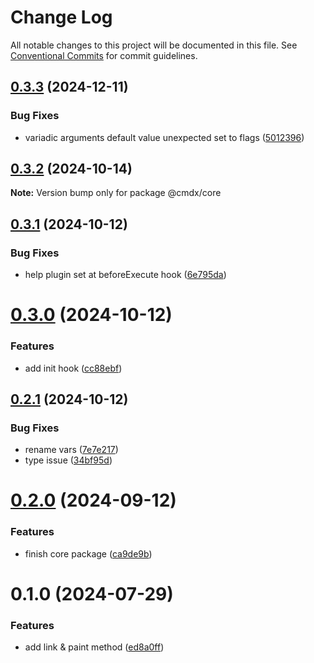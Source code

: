 # Change Log

All notable changes to this project will be documented in this file.
See [Conventional Commits](https://conventionalcommits.org) for commit guidelines.

## [0.3.3](https://github.com/miserylee/cmdx/compare/v0.3.2...v0.3.3) (2024-12-11)

### Bug Fixes

* variadic arguments default value unexpected set to flags ([5012396](https://github.com/miserylee/cmdx/commit/50123968140fd26709dd0f4cb65ecc2c81d0d518))

## [0.3.2](https://github.com/miserylee/cmdx/compare/v0.3.1...v0.3.2) (2024-10-14)

**Note:** Version bump only for package @cmdx/core

## [0.3.1](https://github.com/miserylee/cmdx/compare/v0.3.0...v0.3.1) (2024-10-12)

### Bug Fixes

* help plugin set at beforeExecute hook ([6e795da](https://github.com/miserylee/cmdx/commit/6e795daa64c9b6a991b98d34d46f941e8ee6215c))

# [0.3.0](https://github.com/miserylee/cmdx/compare/v0.2.1...v0.3.0) (2024-10-12)

### Features

* add init hook ([cc88ebf](https://github.com/miserylee/cmdx/commit/cc88ebf021af2be3988d21a2a5b9c675a519e5bc))

## [0.2.1](https://github.com/miserylee/cmdx/compare/v0.2.0...v0.2.1) (2024-10-12)

### Bug Fixes

* rename vars ([7e7e217](https://github.com/miserylee/cmdx/commit/7e7e217bc73089072e9aebf2c093f85506dbe3d1))
* type issue ([34bf95d](https://github.com/miserylee/cmdx/commit/34bf95de82bfdd84faa625427098bd9a082bb986))

# [0.2.0](https://github.com/miserylee/cmdx/compare/v0.1.0...v0.2.0) (2024-09-12)

### Features

* finish core package ([ca9de9b](https://github.com/miserylee/cmdx/commit/ca9de9b4f2e380b965527f4949281b84c04be738))

# 0.1.0 (2024-07-29)

### Features

* add link & paint method ([ed8a0ff](https://github.com/miserylee/cmdx/commit/ed8a0ff3c108586b97748a9e28902cf01e353c68))
